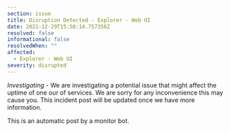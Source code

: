```yaml
---
section: issue
title: Disruption Detected - Explorer - Web UI
date: 2021-12-29T15:50:14.757356Z
resolved: false
informational: false
resolvedWhen: ""
affected:
  - Explorer - Web UI
severity: disrupted
---
```

*Investigating* - We are investigating a potential issue that might affect the uptime of one our of services. We are sorry for any inconvenience this may cause you. This incident post will be updated once we have more information.

This is an automatic post by a monitor bot.
        